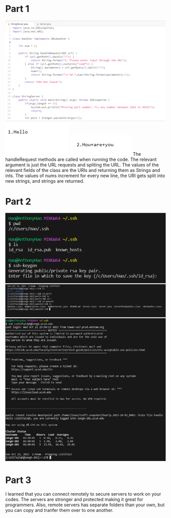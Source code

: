 # Part 1
![Image](code.png)
![Image](hello.png)
![Image](how.png)
The handleRequest methods are called when running the code. The relevant argument is just the URL requests and spliting the URL. The values of the relevant fields of the class are the URIs and returning them as Strings and ints. The values of nums increment for every new line, the URI gets split into new strings, and strings are returned.


# Part 2
![Image](sshkey.png)
![Image](inside.png)
![Image](nopass.png)


# Part 3
I learned that you can connect remotely to secure servers to work on your codes. The servers are stronger and protected making it great for programmers. Also, remote servers has separate folders than your own, but you can copy and tranfer them over to one another.
